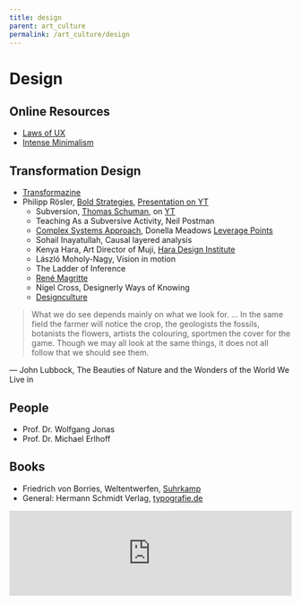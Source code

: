 ```yaml
---
title: design
parent: art_culture
permalink: /art_culture/design
---
```



# Design

## Online Resources

* [Laws of UX](https://lawsofux.com/)
* [Intense Minimalism](https://intenseminimalism.com/)

## Transformation Design

* [Transformazine](https://transformazine.de/)
* Philipp Rösler, [Bold Strategies](http://portfolio.mediglove.de/bold-strategies-2019/), [Presentation on YT](https://youtu.be/rveqzfQSOIg)
  *  Subversion, [Thomas Schuman](https://en.wikipedia.org/wiki/Yuri_Bezmenov), on [YT](https://youtu.be/Or9CeuqcfMY)
  *  Teaching As a Subversive Activity, Neil Postman
  *  [Complex Systems Approach](https://complexity-methods.github.io/book/), Donella Meadows [Leverage Points](https://donellameadows.org/archives/leverage-points-places-to-intervene-in-a-system/)
  *  Sohail Inayatullah, Causal layered analysis
  *  Kenya Hara, Art Director of Muji, [Hara Design Institute](https://www.ndc.co.jp/hara)
  *  László Moholy-Nagy, Vision in motion
  *  The Ladder of Inference
  *  [René Magritte](https://de.wikipedia.org/wiki/Ren%C3%A9_Magritte)
  *  Nigel Cross, Designerly Ways of Knowing
  *  [Designculture](http://www.designculture.it/)

> What we do see depends mainly on what we look for. ... In the same field the farmer will notice the crop, the geologists the fossils, botanists the flowers, artists the colouring, sportmen the cover for the game. Though we may all look at the same things, it does not all follow that we should see them.

― John Lubbock, The Beauties of Nature and the Wonders of the World We Live in


## People

* Prof. Dr. Wolfgang Jonas
* Prof. Dr. Michael Erlhoff

## Books

* Friedrich von Borries, Weltentwerfen, [Suhrkamp](https://www.suhrkamp.de/buch/friedrich-von-borries-weltentwerfen-t-9783518127346)
* General: Hermann Schmidt Verlag, [typografie.de](https://typografie.de/)


<iframe src="https://open.spotify.com/embed/episode/0w30ngfDtSsh0gVcFSLrU4" width="100%" height="152" frameBorder="0" allowfullscreen="" allow="autoplay; clipboard-write; encrypted-media; fullscreen; picture-in-picture"></iframe>
